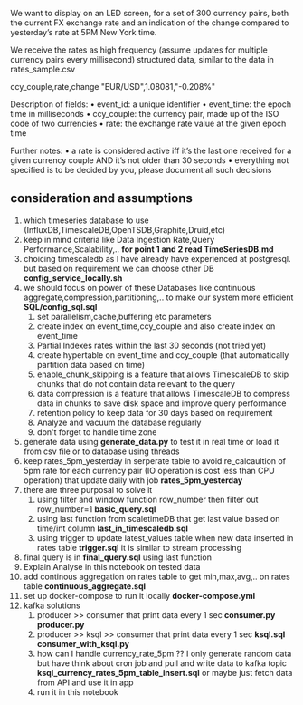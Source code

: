We want to display on an LED screen, for a set of 300 currency pairs, both the current FX exchange rate and an indication of the change compared to yesterday’s rate at 5PM New York time.

We receive the rates as high frequency (assume updates for multiple currency pairs every
millisecond) structured data, similar to the data in rates_sample.csv

ccy_couple,rate,change
"EUR/USD",1.08081,"-0.208%"

Description of fields:
• event_id: a unique identifier
• event_time: the epoch time in milliseconds
• ccy_couple: the currency pair, made up of the ISO code of two currencies
• rate: the exchange rate value at the given epoch time

Further notes:
• a rate is considered active iff it’s the last one received for a given currency couple AND
it’s not older than 30 seconds
• everything not specified is to be decided by you, please document all such decisions

##  consideration and assumptions 
1. which timeseries database to use (InfluxDB,TimescaleDB,OpenTSDB,Graphite,Druid,etc)
2.  keep in mind criteria like Data Ingestion Rate,Query Performance,Scalability,..
   **for point 1 and 2 read TimeSeriesDB.md**
3. choicing timescaledb as I have already have experienced at postgresql. but based on requirement we can choose other DB **config_service_locally.sh**
4.  we should focus on power of these Databases like continuous aggregate,compression,partitioning,.. to make our system more efficient **SQL/config_sql.sql**
    1.  set parallelism,cache,buffering etc parameters 
    2.  create index on event_time,ccy_couple and also create index on event_time
    3.   Partial Indexes rates within the last 30 seconds (not tried yet)
    4.   create hypertable on event_time and ccy_couple (that automatically partition data based on time)
    5.   enable_chunk_skipping is a feature that allows TimescaleDB to skip chunks that do not contain data relevant to the query
    6.    data compression is a feature that allows TimescaleDB to compress data in chunks to save disk space and improve query performance
    7.    retention policy to keep data for 30 days based on requirement
    8.    Analyze and vacuum the database regularly
    9.    don't forget to handle time zone
5.  generate data using **generate_data.py** to test it in real time or load it from csv file or to database using threads
6.  keep rates_5pm_yesterday in serperate table to avoid re_calcaultion of 5pm rate for each currency pair (IO operation is cost less than CPU operation) that update daily with job **rates_5pm_yesterday** 
7.  there are three purposal to solve it 
    1.  using filter and window function row_number then filter out row_number=1 **basic_query.sql**
    2.  using last function from scaletimeDB that get last value based on time/int column **last_in_timescaledb.sql**
    3.  using trigger to update latest_values table when new data inserted in rates table **trigger.sql** it is similar to stream processing
8. final query is in **final_query.sql** using last function
9.  Explain Analyse in  this notebook on tested data 
10. add continous aggregation on rates table to get min,max,avg,.. on rates table **continuous_aggregate.sql**
11. set up docker-compose to run it locally **docker-compose.yml**
12. kafka solutions 
    1.  producer >> consumer that print data every 1 sec **consumer.py** **producer.py**
    2.  producer >> ksql >> consumer that print data every 1 sec **ksql.sql** **consumer_with_ksql.py** 
    3.  how can I handle currency_rate_5pm ?? I only generate random data but have think about cron job and pull and write data to kafka topic **ksql_currency_rates_5pm_table_insert.sql** or maybe just fetch data from API and use it in app
    4.  run it in this notebook